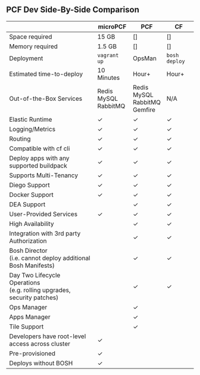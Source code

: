 ## PCF Dev Side-By-Side Comparison
|                                                                           | microPCF                   | PCF                                   | CF            |
| ---                                                                       | ---                        | ---                                   | ---           |
| Space required                                                            | 15 GB                      | []                                    | []            |
| Memory required                                                           | 1.5 GB                     | []                                    | []            |
| Deployment                                                                | `vagrant up`               | OpsMan                                | `bosh deploy` |
| Estimated time-to-deploy                                                  | 10 Minutes                 | Hour+                                 | Hour+         |
| Out-of-the-Box Services                                                   | Redis<br>MySQL<br>RabbitMQ | Redis<br>MySQL<br>RabbitMQ<br>Gemfire | N/A           |
| Elastic Runtime                                                           | ✓                          | ✓                                     | ✓             |
| Logging/Metrics                                                           | ✓                          | ✓                                     | ✓             |
| Routing                                                                   | ✓                          | ✓                                     | ✓             |
| Compatible with cf cli                                                    | ✓                          | ✓                                     | ✓             |
| Deploy apps with any supported buildpack                                  | ✓                          | ✓                                     | ✓             |
| Supports Multi-Tenancy                                                    | ✓                          | ✓                                     | ✓             |
| Diego Support                                                             | ✓                          | ✓                                     | ✓             |
| Docker Support                                                            | ✓                          | ✓                                     | ✓             |
| DEA Support                                                               |                            | ✓                                     | ✓             |
| User-Provided Services                                                    | ✓                          | ✓                                     | ✓             |
| High Availability                                                         |                            | ✓                                     | ✓             |
| Integration with 3rd party Authorization                                  |                            | ✓                                     | ✓             |
| Bosh Director<br>(i.e. cannot deploy additional Bosh Manifests)           |                            | ✓                                     | ✓             |
| Day Two Lifecycle Operations<br>(e.g. rolling upgrades, security patches) |                            | ✓                                     | ✓             |
| Ops Manager                                                               |                            | ✓                                     |               |
| Apps Manager                                                              |                            | ✓                                     |               |
| Tile Support                                                              |                            | ✓                                     |               |
| Developers have root-level access across cluster                          | ✓                          |                                       |               |
| Pre-provisioned                                                           | ✓                          |                                       |               |
| Deploys without BOSH                                                      | ✓                          |                                       |               |

